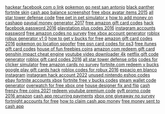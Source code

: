 <a href="https://lookerstudio.google.com/reporting/a77c4728-1dae-4594-9761-5bd7d63a8ab7/page/DjD">hackear facebook com o link</a>
<a href="https://lookerstudio.google.com/reporting/9dc19540-8f90-444f-aaba-8427d4107b5f/page/DjD">pokemon go nest san antonio</a>
<a href="https://lookerstudio.google.com/reporting/64043a7b-6e8f-4e34-970d-a4107a976252/page/DjD">black panther fortnite skin</a>
<a href="https://lookerstudio.google.com/u/0/reporting/5159c23b-3493-46e7-98b0-a280786e7cce/page/9SVED">cash app balance screenshot</a>
<a href="https://lookerstudio.google.com/reporting/4ad68040-f43f-4acd-a619-0661d58a8a36/page/DjD">free xbox avatar items 2015</a>
<a href="https://lookerstudio.google.com/reporting/2ecf8890-460d-4dfc-a1f3-5e9f71b75124/page/DjD">all star tower defense code</a>
<a href="https://lookerstudio.google.com/reporting/07a230d4-399e-4b2c-9b00-4ea48d79f41d/page/DjD">free pet in pet simulator x</a>
<a href="https://lookerstudio.google.com/reporting/ed4bf2a6-e2ed-4e90-8173-7aaa0decf816/page/sUT9C">how to add money on cashapp</a>
<a href="https://lookerstudio.google.com/s/telkVS0EOIg">paypal money generator 2017</a>
<a href="https://lookerstudio.google.com/reporting/b4b1ec85-7b2a-48a1-9c44-e864e44d2bb4/page/DjD">free amazon gift card codes</a>
<a href="https://lookerstudio.google.com/reporting/f3ee3fe1-601b-4bde-8532-72e1a2f19f70/page/DjD">hack facebook password 2016</a>
<a href="https://lookerstudio.google.com/reporting/45cb1849-ceec-469e-8eea-8e070355c683/page/DjD">playstation plus codes 2016</a>
<a href="https://lookerstudio.google.com/reporting/99336cc5-cd50-455b-891a-f8bddf42d2ec/page/DjD">instagram accounts password</a>
<a href="https://lookerstudio.google.com/reporting/b4b1ec85-7b2a-48a1-9c44-e864e44d2bb4/page/DjD">free amazon codes no survey</a>
<a href="https://lookerstudio.google.com/reporting/3626747d-8ebe-4542-8e42-aa833b5b590d/page/DjD">free xbox account generator</a>
<a href="https://lookerstudio.google.com/reporting/615455bd-f168-470e-bd5e-e2c39968c639/page/DjD">roblox robux generator v1 0</a>
<a href="https://lookerstudio.google.com/reporting/16b75b8c-a395-4f96-99d5-b9b618fa195a/page/DjD">how to get v bucks for free</a>
<a href="https://lookerstudio.google.com/reporting/e81d0cde-3cd4-48a4-bb08-c7b9dd1ffb3e/page/DjD">amazon gift card codes 2016</a>
<a href="https://lookerstudio.google.com/reporting/5a6f0f70-4e9b-4ead-96c7-473fd60490c3/page/DjD">pokemon go location spoofer</a>
<a href="https://lookerstudio.google.com/reporting/c6490c70-ad17-4bb1-9bf1-776e994242c2/page/DjD">free psn card codes for ps3</a>
<a href="https://lookerstudio.google.com/reporting/45cb563d-192b-4146-b16a-e35a01a6f936/page/DjD">free itunes gift card codes</a>
<a href="https://lookerstudio.google.com/reporting/309c0dd8-39f1-4fa3-8898-c83765227144/page/WmhED">house of fun freebies coins</a>
<a href="https://lookerstudio.google.com/reporting/1ba0939b-6aca-4a21-a834-113e8023af01/page/DjD">amazon com redeem gift card</a>
<a href="https://lookerstudio.google.com/reporting/410d03dc-eecd-42cc-ac0b-1c31320e8ca8/page/DjD">genshin impact cheat engine</a>
<a href="https://lookerstudio.google.com/reporting/1c1f4b3c-2bb5-4a61-86a0-fee416d5dcf6/page/DjD">youtube video downloader 4k</a>
<a href="https://lookerstudio.google.com/u/0/reporting/4705afa8-6fa8-4085-b91f-a75c019e469f/page/OqoDD">netflix gift code generator</a>
<a href="https://lookerstudio.google.com/reporting/c8004b6b-6584-4032-aa45-817e0978963f/page/DjD">roblox gift card codes 2016</a>
<a href="https://lookerstudio.google.com/reporting/011e4bd9-6398-41e7-9f0f-60bf71d8dace/page/DjD">all star tower defense orbs</a>
<a href="https://lookerstudio.google.com/reporting/1d980729-2471-4f68-b010-f9912de9b9b3/page/DjD">codes for clicker simulator</a>
<a href="https://lookerstudio.google.com/reporting/b4b1ec85-7b2a-48a1-9c44-e864e44d2bb4/page/DjD">free amazon cards no survey</a>
<a href="https://lookerstudio.google.com/reporting/4ea0a97c-7a66-41bb-adb4-57fe354a3066/page/DjD">fortnite.com redeem v bucks</a>
<a href="https://lookerstudio.google.com/reporting/707d8c52-8106-4ab4-b99c-58698ad4ce68/page/DjD">google play gift cards hack</a>
<a href="https://lookerstudio.google.com/reporting/db283368-8a0c-4320-a8a3-49edd45c0602/page/DjD">roblox codes for robux 2016</a>
<a href="https://lookerstudio.google.com/reporting/616491d5-a734-4c70-a774-7e92f8c15595/page/DjD">espacio en blanco instagram</a>
<a href="https://lookerstudio.google.com/reporting/6affc6ca-3a7d-4a9e-862e-ee402feb8e7d/page/DjD">instagram hack account 2022</a>
<a href="https://lookerstudio.google.com/reporting/83683620-61bd-40aa-86f8-644f23e72ad1/page/DjD">unused nintendo eshop codes</a>
<a href="https://lookerstudio.google.com/s/sDPt4frAn2U">ebay fortnite accounts xbox</a>
<a href="https://lookerstudio.google.com/reporting/158ef786-5b76-43f0-bf5e-17114f845a32/page/DjD">fortnite free v bucks codes</a>
<a href="https://lookerstudio.google.com/reporting/2ff630e5-3113-43e0-9246-5d7e9f239a48/page/DjD">steam wallet code generator</a>
<a href="https://lookerstudio.google.com/reporting/50304731-cc3e-492b-bc98-9b0d5f2e8a17/page/DjD">overwatch for free xbox one</a>
<a href="https://lookerstudio.google.com/s/oD-RFF-tSJk">house designer fix and flip</a>
<a href="https://lookerstudio.google.com/reporting/722a56d4-dd16-41e8-b4cb-186f887091cc/page/DjD">cash frenzy free coins 2021</a>
<a href="https://lookerstudio.google.com/reporting/1459ed8f-fcdb-4ccc-9a22-5a988c7ae455/page/SqoDD">redeem youtube premium code</a>
<a href="https://lookerstudio.google.com/reporting/2f4129b7-1837-416a-9006-4c7e5a906a49/page/DjD">gyft promo code 2016 amazon</a>
<a href="https://lookerstudio.google.com/reporting/478b735f-7c8c-441d-a8c9-7efa6b8fdf2f/page/DjD">cash app recurring payments</a>
<a href="https://lookerstudio.google.com/u/0/reporting/bd47e0cf-7704-4ec0-8f0a-914de8f3bf73/page/DjD">xbox one giveaway no survey</a>
<a href="https://lookerstudio.google.com/reporting/34317003-0c7b-4fed-be01-bfc830364216/page/DjD">fortnight accounts for free</a>
<a href="https://lookerstudio.google.com/reporting/4181cbb2-c212-4195-8e7a-98dffecceb9f/page/VgD">how to claim cash app money</a>
<a href="https://lookerstudio.google.com/s/pkkl4sWb_w8">free money sent to cash app</a>

